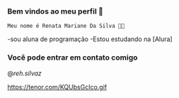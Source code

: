   ### Bem vindos ao meu perfil 💜

    Meu nome é Renata Mariane Da Silva 🦋🥀

 -sou aluna de programação
 -Estou estudando na [Alura]

 ### Você pode entrar em contato comigo

 @_reh.silvaz_

https://tenor.com/KQUbsGcIco.gif 

